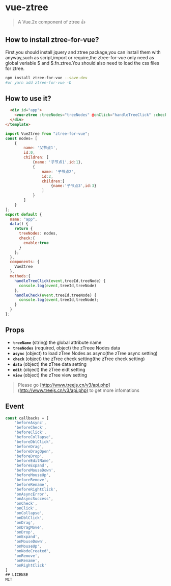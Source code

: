 # vue-ztree
> A Vue.2x component of ztree 👍
## How to install ztree-for-vue?
First,you should install jquery and ztree package,you can install them with anyway,such as script,import or require,the ztree-for-vue only need as global veriable $ and $.fn.ztree.You should also need to load the css files for ztree.
```sh
npm install ztree-for-vue --save-dev
#or yarn add ztree-for-vue -D
```
## How to use it? 
```html
  <div id="app">
    <vue-ztree :treeNodes="treeNodes" @onClick="handleTreeClick" :check="check" @onCheck="handleCheck"/>
  </div>
</template>
```
```javascript
import VueZtree from "ztree-for-vue";
const nodes= [
	{
        name: '父节点1',
        id:0,
        children: [
            {name: '子节点1',id:1},
            {
                name: '子节点2',
                id:2,
                children:[
                    {name:'子节点3',id:3}
                ]
            }
	    ]
    }
];
export default {
  name: "app",
  data() {
    return {
      treeNodes: nodes,
      check:{
        enable:true
      }
    };
  },
  components: {
    VueZtree
  },
  methods:{
    handleTreeClick(event,treeId,treeNode) {
      console.log(event,treeId,treeNode)
    },
    handleCheck(event,treeId,treeNode) {
      console.log(event,treeId,treeNode);
    }
  }
};
```
## Props
- **`treeName`** (string)
the global attribute name  
- **`treeNodes`** (required, object)
the zTreee Nodes data
- **`async`** (object)
to load zTree Nodes as async(the zTree async setting)
- **`check`** (object)
the zTree check setting(the zTree check setting)
- **`data`** (object)
the zTree data setting
- **`edit`** (object)
the zTree eidt setting
- **`view`** (object)
the zTree view setting
>Please go [http://www.treejs.cn/v3/api.php](http://www.treejs.cn/v3/api.php) to get more infomations
## Event
```javascript
const callbacks = [
    'beforeAsync',
    'beforeCheck',
    'beforeClick',
    'beforeCollapse',
    'beforeDblClick',
    'beforeDrag',
    'beforeDragOpen',
    'beforeDrop',
    'beforeEditName',
    'beforeExpand',
    'beforeMouseDown',
    'beforeMouseUp',
    'beforeRemove',
    'beforeRename',
    'beforeRightClick',
    'onAsyncError',
    'onAsyncSuccess',
    'onCheck',
    'onClick',
    'onCollapse',
    'onDblClick',
    'onDrag',
    'onDragMove',
    'onDrop',
    'onExpand',
    'onMouseDown',
    'onMouseUp',
    'onNodeCreated',
    'onRemove',
    'onRename',
    'onRightClick'
]
## LICENSE
MIT
